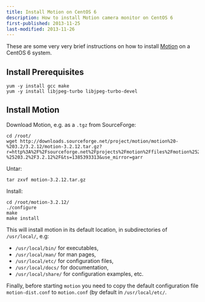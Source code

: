```yaml
---
title: Install Motion on CentOS 6
description: How to install Motion camera monitor on CentOS 6
first-published: 2013-11-25
last-modified: 2013-11-26
---
```


These are some very very brief instructions on how to install 
[Motion](http://www.lavrsen.dk/foswiki/bin/view/Motion/WebHome) 
on a CentOS 6 system. 

Install Prerequisites
---------------------

    yum -y install gcc make
    yum -y install libjpeg-turbo libjpeg-turbo-devel

Install Motion
--------------

Download Motion, e.g. as a `.tgz` from SourceForge:

    cd /root/
    wget http://downloads.sourceforge.net/project/motion/motion%20-%203.2/3.2.12/motion-3.2.12.tar.gz?r=http%3A%2F%2Fsourceforge.net%2Fprojects%2Fmotion%2Ffiles%2Fmotion%2520-%25203.2%2F3.2.12%2F&ts=1385393313&use_mirror=garr

Untar:

    tar zxvf motion-3.2.12.tar.gz

Install:

    cd /root/motion-3.2.12/
    ./configure
    make
    make install

This will install motion in its default location, in subdirectories of 
`/usr/local/`, e.g:

*   `/usr/local/bin/` for executables,
*   `/usr/local/man/` for man pages,
*   `/usr/local/etc/` for configuration files,
*   `/usr/local/docs/` for documentation,
*   `/usr/local/share/` for configuration examples, etc.

Finally, before starting `motion` you need to copy the default 
configuration file `motion-dist.conf` to `motion.conf` (by default in 
`/usr/local/etc/`.
